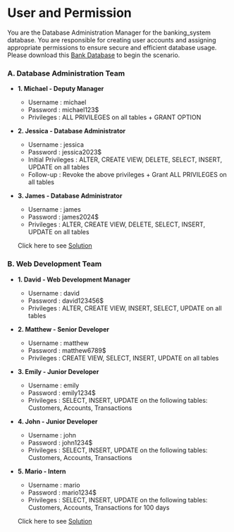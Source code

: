 # User and Permission

You are the Database Administration Manager for the banking_system database. You are responsible for creating user accounts and assigning appropriate permissions to ensure secure and efficient database usage. Please download this [Bank Database](./bankingSystem.sql) to begin the scenario.

### A. Database Administration Team

* **1. Michael - Deputy Manager**

  * Username   : michael
  * Password   : michael123$
  * Privileges : ALL PRIVILEGES on all tables + GRANT OPTION 

* **2. Jessica - Database Administrator**

  * Username  : jessica
  * Password  : jessica2023$
  * Initial Privileges : ALTER, CREATE VIEW, DELETE, SELECT, INSERT, UPDATE on all tables
  * Follow-up : Revoke the above privileges + Grant ALL PRIVILEGES on all tables

* **3. James - Database Administrator**

  * Username   : james
  * Password   : james2024$
  * Privileges : ALTER, CREATE VIEW, DELETE, SELECT, INSERT, UPDATE on all tables

  Click here to see [Solution](./Solution/exerciseA.sql)

### B. Web Development Team

* **1. David - Web Development Manager**

  * Username   : david
  * Password   : david123456$
  * Privileges : ALTER, CREATE VIEW, INSERT, SELECT, UPDATE on all tables

* **2. Matthew - Senior Developer**

  * Username   : matthew
  * Password   : matthew6789$
  * Privileges : CREATE VIEW, SELECT, INSERT, UPDATE on all tables

* **3. Emily - Junior Developer**

  * Username   : emily
  * Password   : emily1234$
  * Privileges : SELECT, INSERT, UPDATE on the following tables: Customers, Accounts, Transactions

* **4. John - Junior Developer**

  * Username   : john
  * Password   : john1234$
  * Privileges : SELECT, INSERT, UPDATE on the following tables: Customers, Accounts, Transactions

* **5. Mario - Intern**

  * Username   : mario
  * Password   : mario1234$
  * Privileges : SELECT, INSERT, UPDATE on the following tables: Customers, Accounts, Transactions for 100 days

  Click here to see [Solution](./Solution/exerciseB.sql)
